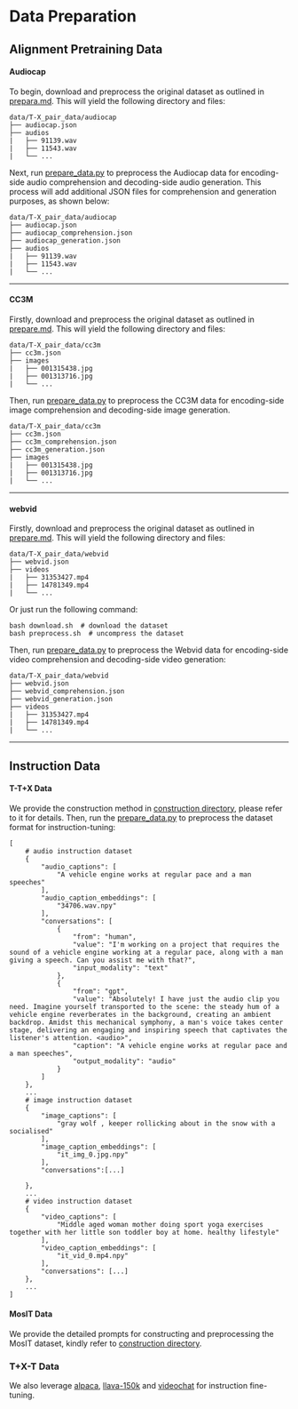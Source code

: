 
# Data Preparation


## Alignment Pretraining Data

#### Audiocap

To begin, download and preprocess the original dataset as outlined in  [prepara.md](T_X_pair_data/audiocap/prepare.md). This will yield the following directory and files:
```angular2html
data/T-X_pair_data/audiocap
├── audiocap.json
├── audios
|   ├── 91139.wav
|   ├── 11543.wav
|   └── ...
```
Next, run [prepare_data.py](prepare_data.py) to preprocess the Audiocap data for encoding-side audio comprehension and decoding-side audio generation. This process will add additional JSON files for comprehension and generation purposes, as shown below:
```angular2html
data/T-X_pair_data/audiocap
├── audiocap.json
├── audiocap_comprehension.json
├── audiocap_generation.json
├── audios
|   ├── 91139.wav
|   ├── 11543.wav
|   └── ...
```
----------------

#### CC3M

Firstly, download and preprocess the original dataset as outlined in [prepare.md](T_X_pair_data/cc3m/prepare.md). This will yield the following directory and files:
```angular2html
data/T-X_pair_data/cc3m
├── cc3m.json
├── images
|   ├── 001315438.jpg
|   ├── 001313716.jpg
|   └── ...
```
Then, run [prepare_data.py](prepare_data.py) to preprocess the CC3M data for encoding-side image comprehension and decoding-side image generation.

```angular2html
data/T-X_pair_data/cc3m
├── cc3m.json
├── cc3m_comprehension.json
├── cc3m_generation.json
├── images
|   ├── 001315438.jpg
|   ├── 001313716.jpg
|   └── ...
```


---------------

#### webvid
Firstly, download and preprocess the original dataset as outlined in [prepare.md](T_X_pair_data/webvid/prepare.md). This will yield the following directory and files:
```angular2html
data/T-X_pair_data/webvid
├── webvid.json
├── videos
|   ├── 31353427.mp4
|   ├── 14781349.mp4
|   └── ...
```
Or just run the following command:
```
bash download.sh  # download the dataset
bash preprocess.sh  # uncompress the dataset
```

Then, run [prepare_data.py](prepare_data.py) to preprocess the Webvid data for encoding-side video comprehension and decoding-side video generation:
```angular2html
data/T-X_pair_data/webvid
├── webvid.json
├── webvid_comprehension.json
├── webvid_generation.json
├── videos
|   ├── 31353427.mp4
|   ├── 14781349.mp4
|   └── ...
```

------------



## Instruction Data

#### T-T+X Data
We provide the construction method in [construction directory](IT_data/T-T+X_data/construction), please refer to it for details. 
Then, run the [prepare_data.py](prepare_data.py) to preprocess the dataset format for instruction-tuning:
```
[   
    # audio instruction dataset
    {
        "audio_captions": [
            "A vehicle engine works at regular pace and a man speeches"
        ],
        "audio_caption_embeddings": [
            "34706.wav.npy"
        ],
        "conversations": [
            {
                "from": "human",
                "value": "I'm working on a project that requires the sound of a vehicle engine working at a regular pace, along with a man giving a speech. Can you assist me with that?",
                "input_modality": "text"
            },
            {
                "from": "gpt",
                "value": "Absolutely! I have just the audio clip you need. Imagine yourself transported to the scene: the steady hum of a vehicle engine reverberates in the background, creating an ambient backdrop. Amidst this mechanical symphony, a man's voice takes center stage, delivering an engaging and inspiring speech that captivates the listener's attention. <audio>",
                "caption": "A vehicle engine works at regular pace and a man speeches",
                "output_modality": "audio"
            }
        ]
    },
    ...
    # image instruction dataset
    {
        "image_captions": [
            "gray wolf , keeper rollicking about in the snow with a socialised"
        ],
        "image_caption_embeddings": [
            "it_img_0.jpg.npy"
        ],
        "conversations":[...]

    },
    ...
    # video instruction dataset
    {
        "video_captions": [
            "Middle aged woman mother doing sport yoga exercises together with her little son toddler boy at home. healthy lifestyle"
        ],
        "video_caption_embeddings": [
            "it_vid_0.mp4.npy"
        ],
        "conversations": [...]
    },
    ...    
]
```

#### MosIT Data
We provide the detailed prompts for constructing and preprocessing the MosIT dataset, kindly refer to [construction directory](IT_data/MosIT_data/construction).


### T+X-T Data

We also leverage [alpaca](https://huggingface.co/datasets/tatsu-lab/alpaca), [llava-150k](https://huggingface.co/datasets/liuhaotian/LLaVA-Instruct-150K) and [videochat](https://huggingface.co/datasets/OpenGVLab/VideoChat2-IT) for instruction fine-tuning. 







